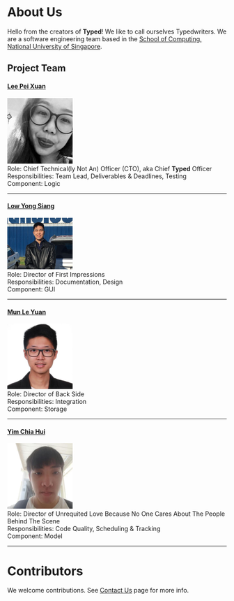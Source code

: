 # About Us

Hello from the creators of **Typed**! We like to call ourselves Typedwriters. We are a software engineering team based in the [School of Computing, National University of Singapore](http://www.comp.nus.edu.sg).

## Project Team

#### [Lee Pei Xuan](http://github.com/pyxyyy) <br>
<img src="images/pyxyyy.jpg" width="150"><br>
Role: Chief Technical(ly Not An) Officer (CTO), aka Chief **Typed** Officer <br>
Responsibilities: Team Lead, Deliverables & Deadlines, Testing <br>
Component: Logic

-----

#### [Low Yong Siang](http://github.com/YongSiang94)
<img src="images/yongsiang94.jpg" width="150"><br>
Role: Director of First Impressions <br>
Responsibilities: Documentation, Design <br>
Component: GUI

-----

#### [Mun Le Yuan](http://github.com/Ley94)
<img src="images/ley94.jpg" width="150"><br>
Role: Director of Back Side <br>
Responsibilities: Integration <br>
Component: Storage

-----

#### [Yim Chia Hui](http://github.com/sharkey1314)
<img src="images/sharkey1314.jpg" width="150"><br>
Role: Director of Unrequited Love Because No One Cares About The People Behind The Scene <br>
Responsibilities: Code Quality, Scheduling & Tracking <br>
Component: Model

-----

# Contributors

We welcome contributions. See [Contact Us](ContactUs.md) page for more info.

